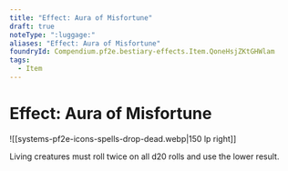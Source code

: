 ```yaml
---
title: "Effect: Aura of Misfortune"
draft: true
noteType: ":luggage:"
aliases: "Effect: Aura of Misfortune"
foundryId: Compendium.pf2e.bestiary-effects.Item.QoneHsjZKtGHWlam
tags:
  - Item
---
```


# Effect: Aura of Misfortune
![[systems-pf2e-icons-spells-drop-dead.webp|150 lp right]]

Living creatures must roll twice on all d20 rolls and use the lower result.
